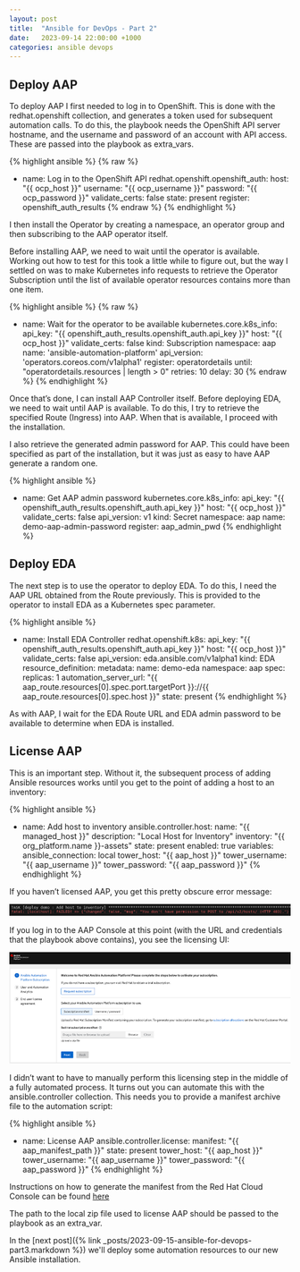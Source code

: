 ```yaml
---
layout: post
title:  "Ansible for DevOps - Part 2"
date:   2023-09-14 22:00:00 +1000
categories: ansible devops
---
```

## Deploy AAP

To deploy AAP I first needed to log in to OpenShift. This is done with the redhat.openshift collection, and generates a token used for subsequent automation calls. To do this, the playbook needs the OpenShift API server hostname, and the username and password of an account with API access. These are passed into the playbook as extra_vars.

{% highlight ansible %}
{% raw %}
- name: Log in to the OpenShift API
  redhat.openshift.openshift_auth:
    host: "{{ ocp_host }}"
    username: "{{ ocp_username }}"
    password: "{{ ocp_password }}"
    validate_certs: false
    state: present
  register: openshift_auth_results
{% endraw %}
{% endhighlight %}

I then install the Operator by creating a namespace, an operator group and then subscribing to the AAP operator itself.

Before installing AAP, we need to wait until the operator is available. Working out how to test for this took a little while to figure out, but the way I settled on was to make Kubernetes info requests to retrieve the Operator Subscription until the list of available operator resources contains more than one item.

{% highlight ansible %}
{% raw %}
- name: Wait for the operator to be available
  kubernetes.core.k8s_info:
    api_key: "{{ openshift_auth_results.openshift_auth.api_key }}"
    host: "{{ ocp_host }}"
    validate_certs: false
    kind: Subscription
    namespace: aap
    name: 'ansible-automation-platform'
    api_version: 'operators.coreos.com/v1alpha1'
  register: operatordetails
  until: "operatordetails.resources | length > 0"
  retries: 10
  delay: 30
{% endraw %}
{% endhighlight %}

Once that’s done, I can install AAP Controller itself. Before deploying EDA, we need to wait until AAP is available. To do this, I try to retrieve the specified Route (Ingress) into AAP. When that is available, I proceed with the installation.

I also retrieve the generated admin password for AAP. This could have been specified as part of the installation, but it was just as easy to have AAP generate a random one.

{% highlight ansible %}
- name: Get AAP admin password
  kubernetes.core.k8s_info:
    api_key: "{{ openshift_auth_results.openshift_auth.api_key }}"
    host: "{{ ocp_host }}"
    validate_certs: false
    api_version: v1
    kind: Secret
    namespace: aap
    name: demo-aap-admin-password
  register: aap_admin_pwd
{% endhighlight %}

## Deploy EDA

The next step is to use the operator to deploy EDA. To do this, I need the AAP URL obtained from the Route previously. This is provided to the operator to install EDA as a Kubernetes spec parameter.

{% highlight ansible %}
- name: Install EDA Controller
  redhat.openshift.k8s:
    api_key: "{{ openshift_auth_results.openshift_auth.api_key }}"
    host: "{{ ocp_host }}"
    validate_certs: false
    api_version: eda.ansible.com/v1alpha1
    kind: EDA
    resource_definition:
      metadata:
        name: demo-eda
        namespace: aap
      spec:
        replicas: 1
        automation_server_url: "{{ aap_route.resources[0].spec.port.targetPort }}://{{ aap_route.resources[0].spec.host }}"
    state: present
{% endhighlight %}

As with AAP, I wait for the EDA Route URL and EDA admin password to be available to determine when EDA is installed.

## License AAP

This is an important step. Without it, the subsequent process of adding Ansible resources works until you get to the point of adding a host to an inventory:

{% highlight ansible %}
- name: Add host to inventory
  ansible.controller.host:
    name: "{{ managed_host }}"
    description: "Local Host for Inventory"
    inventory: "{{ org_platform.name }}-assets"
    state: present
    enabled: true
    variables:
      ansible_connection: local
    tower_host: "{{ aap_host }}"
    tower_username: "{{ aap_username }}"
    tower_password: "{{ aap_password }}"
{% endhighlight %}

If you haven’t licensed AAP, you get this pretty obscure error message:

![AAP Not Licensed Error Message](/img/blog2.png)

If you log in to the AAP Console at this point (with the URL and credentials that the playbook above contains), you see the licensing UI:

![AAP License Form](/img/blog3.png)

I didn’t want to have to manually perform this licensing step in the middle of a fully automated process. It turns out you can automate this with the ansible.controller collection. This needs you to provide a manifest archive file to the automation script:

{% highlight ansible %}
- name: License AAP
  ansible.controller.license:
    manifest: "{{ aap_manifest_path }}"
    state: present
    tower_host: "{{ aap_host }}"
    tower_username: "{{ aap_username }}"
    tower_password: "{{ aap_password }}"
{% endhighlight %}

Instructions on how to generate the manifest from the Red Hat Cloud Console can be found [here](https://docs.ansible.com/automation-controller/4.4/html/userguide/import_license.html#obtain-sub-manifest)

The path to the local zip file used to license AAP should be passed to the playbook as an extra_var.



In the [next post]({% link _posts/2023-09-15-ansible-for-devops-part3.markdown %}) we'll deploy some automation resources to our new Ansible installation.
